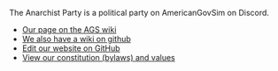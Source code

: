 The Anarchist Party is a political party on AmericanGovSim on Discord.

  * [Our page on the AGS wiki](http://ags.piratecody.com/index.php/American_Anarchist_Party)
  * [We also have a wiki on github](https://github.com/bernard-kuchipatchi/anarchist-party-website/wiki)
  * [Edit our website on GitHub](https://github.com/bernard-kuchipatchi/anarchist-party-website/)
  * [View our constitution (bylaws) and values](https://docs.google.com/document/d/1GifUYA1vlF6Gre1BDwrIabRyCm_QVq71MG_2kQzXIw8/edit?usp=sharing)
